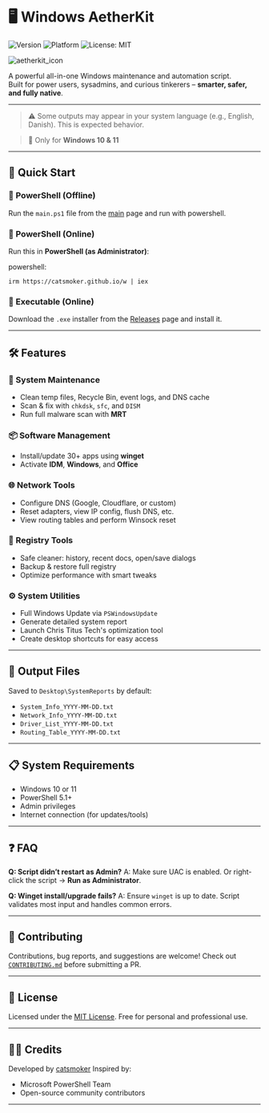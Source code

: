 # 🖥️ Windows AetherKit

![Version](https://img.shields.io/badge/version-v2-green)
![Platform](https://img.shields.io/badge/platform-Windows-blue)
![License: MIT](https://img.shields.io/badge/license-MIT-blue)

![aetherkit_icon](https://github.com/user-attachments/assets/f3aa4aee-8065-4fc3-b3ae-d75b89677f69)

A powerful all-in-one Windows maintenance and automation script.  
Built for power users, sysadmins, and curious tinkerers – **smarter, safer, and fully native**.

---

> ⚠️ Some outputs may appear in your system language (e.g., English, Danish). This is expected behavior.

> 🛑 Only for **Windows 10 & 11**

---

## 🚀 Quick Start

### 🔹 PowerShell (Offline)

Run the `main.ps1` file from the [main](https://github.com/catsmoker/AetherKit/archive/refs/heads/main.zip) page and run with powershell.

### 🔹 PowerShell (Online)

Run this in **PowerShell (as Administrator)**:

powershell:
```
irm https://catsmoker.github.io/w | iex
```

### 🔹 Executable (Online)

Download the `.exe` installer from the [Releases](https://github.com/catsmoker/cs_script/releases) page and install it.

---

## 🛠️ Features

### 🧹 System Maintenance

* Clean temp files, Recycle Bin, event logs, and DNS cache
* Scan & fix with `chkdsk`, `sfc`, and `DISM`
* Run full malware scan with **MRT**

### 📦 Software Management

* Install/update 30+ apps using **winget**
* Activate **IDM**, **Windows**, and **Office**

### 🌐 Network Tools

* Configure DNS (Google, Cloudflare, or custom)
* Reset adapters, view IP config, flush DNS, etc.
* View routing tables and perform Winsock reset

### 🧠 Registry Tools

* Safe cleaner: history, recent docs, open/save dialogs
* Backup & restore full registry
* Optimize performance with smart tweaks

### ⚙️ System Utilities

* Full Windows Update via `PSWindowsUpdate`
* Generate detailed system report
* Launch Chris Titus Tech's optimization tool
* Create desktop shortcuts for easy access

---

## 📁 Output Files

Saved to `Desktop\SystemReports` by default:

* `System_Info_YYYY-MM-DD.txt`
* `Network_Info_YYYY-MM-DD.txt`
* `Driver_List_YYYY-MM-DD.txt`
* `Routing_Table_YYYY-MM-DD.txt`

---

## 📋 System Requirements

* Windows 10 or 11
* PowerShell 5.1+
* Admin privileges
* Internet connection (for updates/tools)

---

## ❓ FAQ

**Q: Script didn’t restart as Admin?**
A: Make sure UAC is enabled. Or right-click the script → **Run as Administrator**.

**Q: Winget install/upgrade fails?**
A: Ensure `winget` is up to date. Script validates most input and handles common errors.

---

## 🤝 Contributing

Contributions, bug reports, and suggestions are welcome!
Check out [`CONTRIBUTING.md`](CONTRIBUTING.md) before submitting a PR.

---

## 📜 License

Licensed under the [MIT License](LICENSE).
Free for personal and professional use.

---

## 🧑‍💻 Credits

Developed by [catsmoker](https://catsmoker.github.io)
Inspired by:

* Microsoft PowerShell Team
* Open-source community contributors

---
